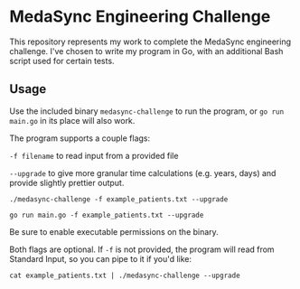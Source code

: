 # MedaSync Engineering Challenge
This repository represents my work to complete the MedaSync engineering challenge. I've chosen to write my program in Go, with an additional Bash script used for certain tests.

## Usage
Use the included binary `medasync-challenge` to run the program, or `go run main.go` in its place will also work.

The program supports a couple flags:

`-f filename` to read input from a provided file

`--upgrade` to give more granular time calculations (e.g. years, days) and provide slightly prettier output.

```./medasync-challenge -f example_patients.txt --upgrade```

```go run main.go -f example_patients.txt --upgrade```

Be sure to enable executable permissions on the binary.

Both flags are optional. If `-f` is not provided, the program will read from Standard Input, so you can pipe to it if you'd like:

```cat example_patients.txt | ./medasync-challenge --upgrade```

